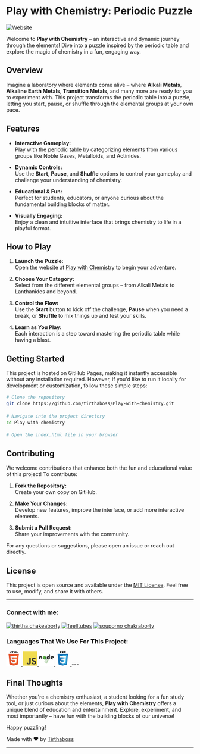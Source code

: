 # Play with Chemistry: Periodic Puzzle

[![Website](https://img.shields.io/badge/Website-Live-blue)](https://tirthaboss.github.io/chemistry-bad/)



Welcome to **Play with Chemistry** – an interactive and dynamic journey through the elements! Dive into a puzzle inspired by the periodic table and explore the magic of chemistry in a fun, engaging way.

## Overview

Imagine a laboratory where elements come alive – where **Alkali Metals**, **Alkaline Earth Metals**, **Transition Metals**, and many more are ready for you to experiment with. This project transforms the periodic table into a puzzle, letting you start, pause, or shuffle through the elemental groups at your own pace.

## Features

- **Interactive Gameplay:**  
  Play with the periodic table by categorizing elements from various groups like Noble Gases, Metalloids, and Actinides.

- **Dynamic Controls:**  
  Use the **Start**, **Pause**, and **Shuffle** options to control your gameplay and challenge your understanding of chemistry.

- **Educational & Fun:**  
  Perfect for students, educators, or anyone curious about the fundamental building blocks of matter.

- **Visually Engaging:**  
  Enjoy a clean and intuitive interface that brings chemistry to life in a playful format.

## How to Play

1. **Launch the Puzzle:**  
   Open the website at [Play with Chemistry](https://tirthaboss.github.io/Play-with-chemistry/) to begin your adventure.

2. **Choose Your Category:**  
   Select from the different elemental groups – from Alkali Metals to Lanthanides and beyond.

3. **Control the Flow:**  
   Use the **Start** button to kick off the challenge, **Pause** when you need a break, or **Shuffle** to mix things up and test your skills.

4. **Learn as You Play:**  
   Each interaction is a step toward mastering the periodic table while having a blast.

## Getting Started

This project is hosted on GitHub Pages, making it instantly accessible without any installation required. However, if you'd like to run it locally for development or customization, follow these simple steps:

```bash
# Clone the repository
git clone https://github.com/tirthaboss/Play-with-chemistry.git

# Navigate into the project directory
cd Play-with-chemistry

# Open the index.html file in your browser
```

## Contributing

We welcome contributions that enhance both the fun and educational value of this project! To contribute:

1. **Fork the Repository:**  
   Create your own copy on GitHub.

2. **Make Your Changes:**  
   Develop new features, improve the interface, or add more interactive elements.

3. **Submit a Pull Request:**  
   Share your improvements with the community.

For any questions or suggestions, please open an issue or reach out directly.

## License

This project is open source and available under the [MIT License](LICENSE). Feel free to use, modify, and share it with others.

---
<h3 align="left">Connect with me:</h3>
<p align="left">
<a href="https://fb.com/thirtha.chakeaborty" target="blank"><img align="center" src="https://raw.githubusercontent.com/rahuldkjain/github-profile-readme-generator/master/src/images/icons/Social/facebook.svg" alt="thirtha.chakeaborty" height="30" width="40" /></a>
<a href="https://instagram.com/feelltubes" target="blank"><img align="center" src="https://raw.githubusercontent.com/rahuldkjain/github-profile-readme-generator/master/src/images/icons/Social/instagram.svg" alt="feelltubes" height="30" width="40" /></a>
<a href="https://www.youtube.com/c/souporno chakraborty" target="blank"><img align="center" src="https://raw.githubusercontent.com/rahuldkjain/github-profile-readme-generator/master/src/images/icons/Social/youtube.svg" alt="souporno chakraborty" height="30" width="40" /></a>
</p>

<h3 align="left">Languages That We Use For This Project:</h3>
<p align="left"> <a href="https://www.w3.org/html/" target="_blank" rel="noreferrer"> <img src="https://raw.githubusercontent.com/devicons/devicon/master/icons/html5/html5-original-wordmark.svg" alt="html5" width="40" height="40"/> </a> <a href="https://developer.mozilla.org/en-US/docs/Web/JavaScript" target="_blank" rel="noreferrer"> <img src="https://raw.githubusercontent.com/devicons/devicon/master/icons/javascript/javascript-original.svg" alt="javascript" width="40" height="40"/> </a> <a href="https://nodejs.org" target="_blank" rel="noreferrer"> <img src="https://raw.githubusercontent.com/devicons/devicon/master/icons/nodejs/nodejs-original-wordmark.svg" alt="nodejs" width="40" height="40"/> </a> <a href="https://www.w3.org/css/" target="_blank" rel="noreferrer"> <img src="https://raw.githubusercontent.com/devicons/devicon/master/icons/css3/css3-original-wordmark.svg" alt="css3" width="40" height="40"/> </a>
---


  
## Final Thoughts

Whether you're a chemistry enthusiast, a student looking for a fun study tool, or just curious about the elements, **Play with Chemistry** offers a unique blend of education and entertainment. Explore, experiment, and most importantly – have fun with the building blocks of our universe!

Happy puzzling!


Made with ❤️ by [Tirthaboss](https://github.com/tirthaboss)

---
